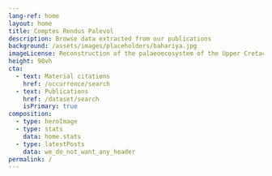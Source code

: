 ```yaml
---
lang-ref: home
layout: home
title: Comptes Rendus Palevol
description: Browse data extracted from our publications
background: /assets/images/placeholders/bahariya.jpg
imageLicense: Reconstruction of the palaeoecosystem of the Upper Cretaceous (Cenomanian) Bahariya Formation of the Bahariya Oasis (Egypt). Artwork by Andrew McAfee (CC BY 4.0).
height: 90vh
cta:
  - text: Material citations
    href: /occurrence/search
  - text: Publications
    href: /dataset/search
    isPrimary: true
composition:
  - type: heroImage
  - type: stats
    data: home.stats
  - type: latestPosts
    data: we_do_not_want_any_header   
permalink: /
---
```

